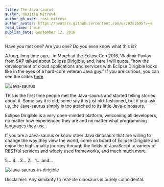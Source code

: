 ```yaml
---
title: The Java-saurus
author: Rositsa Mitreva
author_gh_user: rosi-mitreva
author_avatar: https://avatars.githubusercontent.com/u/20282695?v=4
read_time: 1 min
publish_date: September 12, 2016
---
```


Have you met one? Are you one? Do you even know what this is?

A long, long time ago… in March at the EclipseCon 2016, Vladimir Pavlov from SAP talked about Eclipse Dirigible, and, here I will quote, “how the development of cloud applications and services with Eclipse Dirigible looks like in the eyes of a hard-core veteran Java guy.” If you are curious, you can see the slides [here](http://www.slideshare.net/vkpavlov/cloud-development-with-dirigible-in-the-eyes-of-a-javasaurus).

![Java-saurus](/img/posts/20160912/java-saurus.png)

This is the first time people met the Java-saurus and started telling stories about it. Some say it is old, some say it is just old-fashioned, but if you ask us, the Java-saurus simply is too attached to its little Java-dinosaurs.

Eclipse Dirigible is a very open-minded platform, welcoming all developers, no matter how experienced they are and no matter what programming languages they use.

If you are a Java-saurus or know other Java dinosaurs that are willing to change the way they view the world, come on board of Eclipse Dirigible and enjoy the high-quality journey through the fields of JavaScript, a variety of RESTful services and widely used frameworks, and much much more.

5… 4… 3… 2… 1… and…

![Java-saurus-in-dirigible](/img/posts/20160912/java-saurus-in-dirigible.png)

Disclaimer: Any similarity to real-life dinosaurs is purely coincidental.
